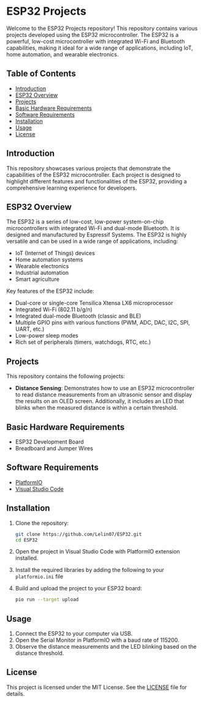 # ESP32 Projects

Welcome to the ESP32 Projects repository! This repository contains various projects developed using the ESP32 microcontroller. The ESP32 is a powerful, low-cost microcontroller with integrated Wi-Fi and Bluetooth capabilities, making it ideal for a wide range of applications, including IoT, home automation, and wearable electronics.

## Table of Contents

- [Introduction](#introduction)
- [ESP32 Overview](#esp32-overview)
- [Projects](#projects)
- [Basic Hardware Requirements](#basic-hardware-requirements)
- [Software Requirements](#software-requirements)
- [Installation](#installation)
- [Usage](#usage)
- [License](#license)

## Introduction

This repository showcases various projects that demonstrate the capabilities of the ESP32 microcontroller. Each project is designed to highlight different features and functionalities of the ESP32, providing a comprehensive learning experience for developers.

## ESP32 Overview

The ESP32 is a series of low-cost, low-power system-on-chip microcontrollers with integrated Wi-Fi and dual-mode Bluetooth. It is designed and manufactured by Espressif Systems. The ESP32 is highly versatile and can be used in a wide range of applications, including:

- IoT (Internet of Things) devices
- Home automation systems
- Wearable electronics
- Industrial automation
- Smart agriculture

Key features of the ESP32 include:

- Dual-core or single-core Tensilica Xtensa LX6 microprocessor
- Integrated Wi-Fi (802.11 b/g/n)
- Integrated dual-mode Bluetooth (classic and BLE)
- Multiple GPIO pins with various functions (PWM, ADC, DAC, I2C, SPI, UART, etc.)
- Low-power sleep modes
- Rich set of peripherals (timers, watchdogs, RTC, etc.)

## Projects

This repository contains the following projects:

- **Distance Sensing**: Demonstrates how to use an ESP32 microcontroller to read distance measurements from an ultrasonic sensor and display the results on an OLED screen. Additionally, it includes an LED that blinks when the measured distance is within a certain threshold.

## Basic Hardware Requirements

- ESP32 Development Board
- Breadboard and Jumper Wires

## Software Requirements

- [PlatformIO](https://platformio.org/)
- [Visual Studio Code](https://code.visualstudio.com/)

## Installation

1. Clone the repository:
    ```sh
    git clone https://github.com/Lelin07/ESP32.git
    cd ESP32
    ```

2. Open the project in Visual Studio Code with PlatformIO extension installed.

3. Install the required libraries by adding the following to your `platformio.ini` file

4. Build and upload the project to your ESP32 board:
    ```sh
    pio run --target upload
    ```

## Usage

1. Connect the ESP32 to your computer via USB.
2. Open the Serial Monitor in PlatformIO with a baud rate of 115200.
3. Observe the distance measurements and the LED blinking based on the distance threshold.

## License

This project is licensed under the MIT License. See the [LICENSE](LICENSE) file for details.